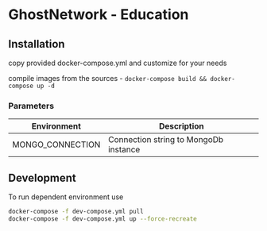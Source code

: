 # GhostNetwork - Education

## Installation

copy provided docker-compose.yml and customize for your needs

compile images from the sources - `docker-compose build && docker-compose up -d`

### Parameters

| Environment                    | Description                                               |
|--------------------------------|-----------------------------------------------------------|
| MONGO_CONNECTION               | Connection string to MongoDb instance                     |

## Development

To run dependent environment use

```bash
docker-compose -f dev-compose.yml pull
docker-compose -f dev-compose.yml up --force-recreate
```
